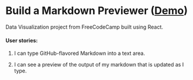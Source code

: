 # Build a Markdown Previewer ([Demo](https://markdown-previewer-drhectapus.herokuapp.com/))

Data Visualization project from FreeCodeCamp built using React.

#### User stories:

1. I can type GitHub-flavored Markdown into a text area.

2. I can see a preview of the output of my markdown that is updated as I type.
